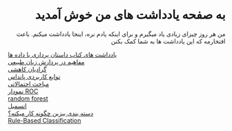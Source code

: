 <h1 dir='rtl'>به صفحه یادداشت های من خوش آمدید </h1>

<p dir='rtl'>
  من هر روز چیزای زیادی یاد میگیرم و برای اینکه یادم نره، اینجا یادداشت میکنم. باعث افتخارمه که این یادداشت ها به شما کمک بکنن
 </p>

[یادداشت های کتاب داستان پردازی با داده ها](story_telling.md)<br>
[مفاهیم در پردازش زبان طبیعی](NLP.md)<br>
[گرادیان کاهشی](gradient_descent.md)<br>
[توابع کاربردی پانداس](pandas_functions.md)<br>
[مباحث احتمالاتی](statistics.md)<br>
[نمودار ROC](auc_roc.md)<br>
[random forest](random_forest.md)<br>
[انسمبل](ensemble.md)<br>
[دسته بندی بیزین چگونه کار میکنه؟](bayesian.md)<br>
[Rule-Based Classification](rule_based_classification.md)<br>